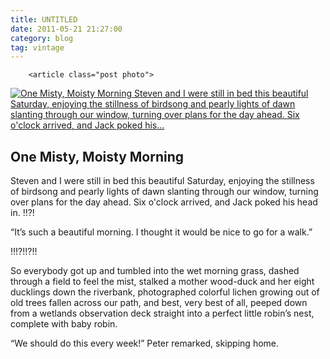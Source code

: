 ```yaml
---
title: UNTITLED
date: 2011-05-21 21:27:00
category: blog
tag: vintage
---
```

        <article class="post photo">
<a href="https://silverpip-blog.tumblr.com/image/48857002330">
<img alt="One Misty, Moisty Morning Steven and I were still in bed this beautiful Saturday, enjoying the stillness of birdsong and pearly lights of dawn slanting through our window, turning over plans for the day ahead. Six o'clock arrived, and Jack poked his..." src="https://64.media.tumblr.com/ecf87c105a56b9064e31bf096c8c819f/tumblr_mlthvifWam1qhgmvso1_1280.jpg"/>
</a>
<h2>One Misty, Moisty Morning</h2><p>Steven and I were still in bed this beautiful Saturday, enjoying the stillness of birdsong and pearly lights of dawn slanting through our window, turning over plans for the day ahead. Six o'clock arrived, and Jack poked his head in. !!?!</p><p>“It’s such a beautiful morning. I thought it would be nice to go for a walk.”</p><p>!!!?!!?!!</p><p>So everybody got up and tumbled into the wet morning grass, dashed through a field to feel the mist, stalked a mother wood-duck and her eight ducklings down the riverbank, photographed colorful lichen growing out of old trees fallen across our path, and best, very best of all, peeped down from a wetlands observation deck straight into a perfect little robin’s nest, complete with baby robin.</p><p>“We should do this every week!” Peter remarked, skipping home.</p><p></p></article>
